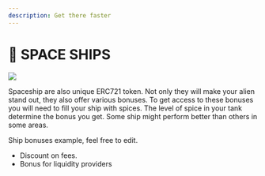 ```yaml
---
description: Get there faster
---
```


# 🚀 SPACE SHIPS

![](.gitbook/assets/space\_race.jpeg)

Spaceship are also unique ERC721 token. Not only they will make your alien stand out, they also offer various bonuses. To get access to these bonuses you will need to fill your ship with spices. The level of spice in your tank determine the bonus you get. Some ship might perform better than others in some areas.

Ship bonuses example, feel free to edit.

* Discount on fees.
* Bonus for liquidity providers

